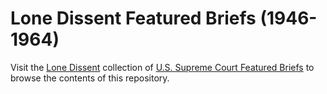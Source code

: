 # Lone Dissent Featured Briefs (1946-1964)

Visit the [Lone Dissent](https://lonedissent.org) collection of [U.S. Supreme Court Featured Briefs](https://lonedissent.org/briefs/featured) to browse the contents of this repository.
